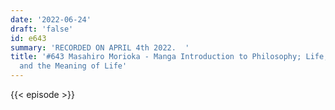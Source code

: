 ```yaml
---
date: '2022-06-24'
draft: 'false'
id: e643
summary: 'RECORDED ON APRIL 4th 2022.  '
title: '#643 Masahiro Morioka - Manga Introduction to Philosophy; Life, Death, Time,
  and the Meaning of Life'
---
```

{{< episode >}}
